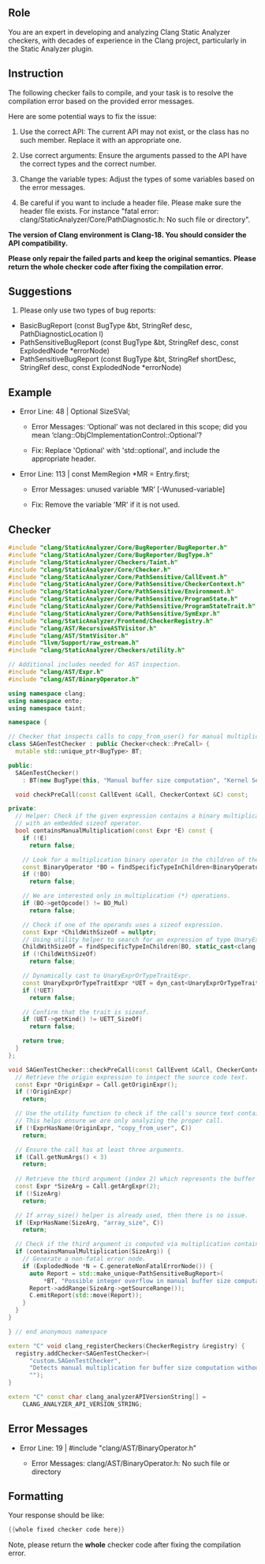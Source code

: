## Role

You are an expert in developing and analyzing Clang Static Analyzer checkers, with decades of experience in the Clang project, particularly in the Static Analyzer plugin.

## Instruction

The following checker fails to compile, and your task is to resolve the compilation error based on the provided error messages.

Here are some potential ways to fix the issue:

1. Use the correct API: The current API may not exist, or the class has no such member. Replace it with an appropriate one.

2. Use correct arguments: Ensure the arguments passed to the API have the correct types and the correct number.

3. Change the variable types: Adjust the types of some variables based on the error messages.

4. Be careful if you want to include a header file. Please make sure the header file exists. For instance "fatal error: clang/StaticAnalyzer/Core/PathDiagnostic.h: No such file or directory".

**The version of Clang environment is Clang-18. You should consider the API compatibility.**

**Please only repair the failed parts and keep the original semantics.**
**Please return the whole checker code after fixing the compilation error.**

## Suggestions

1. Please only use two types of bug reports:
  - BasicBugReport (const BugType &bt, StringRef desc, PathDiagnosticLocation l)
  - PathSensitiveBugReport (const BugType &bt, StringRef desc, const ExplodedNode *errorNode)
  - PathSensitiveBugReport (const BugType &bt, StringRef shortDesc, StringRef desc, const ExplodedNode *errorNode)

## Example

- Error Line: 48 |   Optional<DefinedOrUnknownSVal> SizeSVal; 

  - Error Messages: ‘Optional’ was not declared in this scope; did you mean ‘clang::ObjCImplementationControl::Optional’? 

  - Fix: Replace 'Optional<DefinedOrUnknownSVal>' with 'std::optional<DefinedOrUnknownSVal>', and include the appropriate header. 

- Error Line: 113 |     const MemRegion *MR = Entry.first;

    - Error Messages: unused variable ‘MR’ [-Wunused-variable]

    - Fix: Remove the variable 'MR' if it is not used.

## Checker

```cpp
#include "clang/StaticAnalyzer/Core/BugReporter/BugReporter.h"
#include "clang/StaticAnalyzer/Core/BugReporter/BugType.h"
#include "clang/StaticAnalyzer/Checkers/Taint.h"
#include "clang/StaticAnalyzer/Core/Checker.h"
#include "clang/StaticAnalyzer/Core/PathSensitive/CallEvent.h"
#include "clang/StaticAnalyzer/Core/PathSensitive/CheckerContext.h"
#include "clang/StaticAnalyzer/Core/PathSensitive/Environment.h"
#include "clang/StaticAnalyzer/Core/PathSensitive/ProgramState.h"
#include "clang/StaticAnalyzer/Core/PathSensitive/ProgramStateTrait.h"
#include "clang/StaticAnalyzer/Core/PathSensitive/SymExpr.h"
#include "clang/StaticAnalyzer/Frontend/CheckerRegistry.h"
#include "clang/AST/RecursiveASTVisitor.h"
#include "clang/AST/StmtVisitor.h"
#include "llvm/Support/raw_ostream.h"
#include "clang/StaticAnalyzer/Checkers/utility.h"

// Additional includes needed for AST inspection.
#include "clang/AST/Expr.h"
#include "clang/AST/BinaryOperator.h"

using namespace clang;
using namespace ento;
using namespace taint;

namespace {

// Checker that inspects calls to copy_from_user() for manual multiplication.
class SAGenTestChecker : public Checker<check::PreCall> {
  mutable std::unique_ptr<BugType> BT;

public:
  SAGenTestChecker() 
    : BT(new BugType(this, "Manual buffer size computation", "Kernel Security")) {}

  void checkPreCall(const CallEvent &Call, CheckerContext &C) const;

private:
  // Helper: Check if the given expression contains a binary multiplication
  // with an embedded sizeof operator.
  bool containsManualMultiplication(const Expr *E) const {
    if (!E)
      return false;

    // Look for a multiplication binary operator in the children of the expression.
    const BinaryOperator *BO = findSpecificTypeInChildren<BinaryOperator>(E);
    if (!BO)
      return false;

    // We are interested only in multiplication (*) operations.
    if (BO->getOpcode() != BO_Mul)
      return false;

    // Check if one of the operands uses a sizeof expression.
    const Expr *ChildWithSizeOf = nullptr;
    // Using utility helper to search for an expression of type UnaryExprOrTypeTraitExpr.
    ChildWithSizeOf = findSpecificTypeInChildren(BO, static_cast<clang::Stmt::const_iterator*>(nullptr));
    if (!ChildWithSizeOf)
      return false;

    // Dynamically cast to UnaryExprOrTypeTraitExpr.
    const UnaryExprOrTypeTraitExpr *UET = dyn_cast<UnaryExprOrTypeTraitExpr>(ChildWithSizeOf);
    if (!UET)
      return false;

    // Confirm that the trait is sizeof.
    if (UET->getKind() != UETT_SizeOf)
      return false;

    return true;
  }
};

void SAGenTestChecker::checkPreCall(const CallEvent &Call, CheckerContext &C) const {
  // Retrieve the origin expression to inspect the source code text.
  const Expr *OriginExpr = Call.getOriginExpr();
  if (!OriginExpr)
    return;

  // Use the utility function to check if the call's source text contains "copy_from_user".
  // This helps ensure we are only analyzing the proper call.
  if (!ExprHasName(OriginExpr, "copy_from_user", C))
    return;

  // Ensure the call has at least three arguments.
  if (Call.getNumArgs() < 3)
    return;
  
  // Retrieve the third argument (index 2) which represents the buffer size.
  const Expr *SizeArg = Call.getArgExpr(2);
  if (!SizeArg)
    return;

  // If array_size() helper is already used, then there is no issue.
  if (ExprHasName(SizeArg, "array_size", C))
    return;

  // Check if the third argument is computed via multiplication containing a sizeof operator.
  if (containsManualMultiplication(SizeArg)) {
    // Generate a non-fatal error node.
    if (ExplodedNode *N = C.generateNonFatalErrorNode()) {
      auto Report = std::make_unique<PathSensitiveBugReport>(
          *BT, "Possible integer overflow in manual buffer size computation; consider using array_size()", N);
      Report->addRange(SizeArg->getSourceRange());
      C.emitReport(std::move(Report));
    }
  }
}

} // end anonymous namespace

extern "C" void clang_registerCheckers(CheckerRegistry &registry) {
  registry.addChecker<SAGenTestChecker>(
      "custom.SAGenTestChecker", 
      "Detects manual multiplication for buffer size computation without overflow check",
      "");
}

extern "C" const char clang_analyzerAPIVersionString[] =
    CLANG_ANALYZER_API_VERSION_STRING;

```

## Error Messages 

- Error Line: 19 | #include "clang/AST/BinaryOperator.h"

	- Error Messages: clang/AST/BinaryOperator.h: No such file or directory



## Formatting 

Your response should be like: 

```cpp
{{whole fixed checker code here}}
```

Note, please return the **whole** checker code after fixing the compilation error.